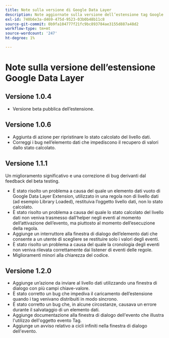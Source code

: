 ```yaml
---
title: Note sulla versione di Google Data Layer
description: Note aggiornate sulla versione dell’estensione tag Google Data Layer in Adobe Experience Platform.
exl-id: 740b6e3a-d469-475d-9523-03b0b48b11c8
source-git-commit: 0b9fa104777f21fc9bc893784ae3155d887a48d2
workflow-type: tm+mt
source-wordcount: '247'
ht-degree: 1%

---
```


# Note sulla versione dell’estensione Google Data Layer

## Versione 1.0.4

* Versione beta pubblica dell’estensione.

## Versione 1.0.6

* Aggiunta di azione per ripristinare lo stato calcolato del livello dati.
* Correggi i bug nell’elemento dati che impediscono il recupero di valori dallo stato calcolato.

## Versione 1.1.1

Un miglioramento significativo e una correzione di bug derivanti dal feedback del beta testing.

* È stato risolto un problema a causa del quale un elemento dati vuoto di Google Data Layer Extension, utilizzato in una regola non di livello dati (ad esempio Library Loaded), restituiva l’oggetto livello dati, non lo stato calcolato.
* È stato risolto un problema a causa del quale lo stato calcolato del livello dati non veniva trasmesso dall’helper negli eventi al momento dell’attivazione dell’evento, ma piuttosto al momento dell’esecuzione della regola.
* Aggiunge un interruttore alla finestra di dialogo dell’elemento dati che consente a un utente di scegliere se restituire solo i valori degli eventi.
* È stato risolto un problema a causa del quale la cronologia degli eventi non veniva rilevata correttamente dai listener di eventi delle regole.
* Miglioramenti minori alla chiarezza del codice.

## Versione 1.2.0

* Aggiunge un’azione da inviare al livello dati utilizzando una finestra di dialogo con più campi chiave-valore.
* È stato corretto un bug che impediva il caricamento dell’estensione quando i tag venivano distribuiti in modo sincrono.
* È stato corretto un bug che, in alcune circostanze, causava un errore durante il salvataggio di un elemento dati.
* Aggiunge documentazione alla finestra di dialogo dell&#39;evento che illustra l&#39;utilizzo dell&#39;oggetto evento Tag.
* Aggiunge un avviso relativo a cicli infiniti nella finestra di dialogo dell&#39;evento.
